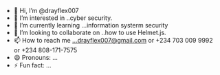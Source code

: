 - 👋 Hi, I’m @drayflex007
- 👀 I’m interested in ..cyber security.
- 🌱 I’m currently learning ...information systerm security
- 💞️ I’m looking to collaborate on ..how to use Helmet.js.
- 📫 How to reach me ...drayflex007@gmail.com or +234 703 009 9992 or +234 808-171-7575
- 😄 Pronouns: ...
- ⚡ Fun fact: ...

<!---
drayflex007/drayflex007 is a ✨ special ✨ repository because its `README.md` (this file) appears on your GitHub profile.
You can click the Preview link to take a look at your changes.
--->
